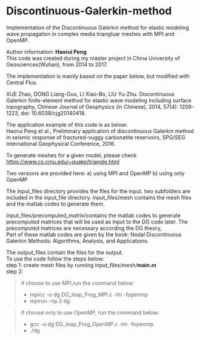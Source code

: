 # Discontinuous-Galerkin-method
Implementation of the Discontinuous Galerkin method for elastic modeling wave propagation in complex media triangluar meshes with MPI and OpenMP.  

Author information: **Haorui Peng**  
This code was created during my master project in China University of Geosciences(Wuhan), from 2014 to 2017.  

The implementation is mainly based on the paper below, but modified with Central Flux.   

XUE Zhao, DONG Liang-Guo, LI Xiao-Bo, LIU Yu-Zhu. Discontinuous Galerkin finite-element method for elastic wave modeling including surface topography, Chinese Journal of Geophysics (in Chinese), 2014, 57(4): 1209-1223, doi: 10.6038/cjg20140418.  

The application example of this code is as below:   
Haorui Peng et al., Preliminary application of discontinuous Galerkin method in seismic response of fractured-vuggy 
carbonatite reservoirs, SPG/SEG International Geophysical Conference, 2016. 

To generate meshes for a given model, please check 
https://www.cs.cmu.edu/~quake/triangle.html 

Two versions are provided here:
 	a) using MPI and OpenMP
 	b) using only OpenMP

The input_files directory provides the files for the input.
two subfolders are included in the input_file directory.
input_files/mesh contains the mesh files and the matlab codes to generate them.

input_files/precomputed_matrix/contains the matlab codes to generate precomputed matrices that will be used as
input to the DG code later. The precomputed matrices are necessary according the DG theory,  
Part of these matlab codes are given by the book: Nodal Discontinuous Galerkin Methods: Algorithms, Analysis, and Applications.

The output_files contain the files for the output.  
To use the code follow the steps below:  
step 1: create mesh files by running input_files/mesh/**main.m**  
step 2:  
>if choose to use MPI,run the command below:
> - mpicc -o dg DG_leap_Frog_MPI.c -lm -fopenmp
> - mpirun -np 2 dg

>if choose only to use OpenMP, run the command below:
> - gcc -o dg DG_leap_Frog_OpenMP.c -lm -fopenmp
> - ./dg
